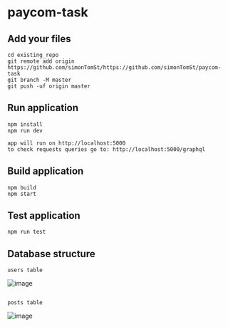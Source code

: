 # paycom-task

## Add your files

```
cd existing_repo
git remote add origin https://github.com/simonTomSt/https://github.com/simonTomSt/paycom-task
git branch -M master
git push -uf origin master
```

## Run application

```
npm install
npm run dev

app will run on http://localhost:5000
to check requests queries go to: http://localhost:5000/graphql
```

## Build application

```
npm build
npm start
```

## Test application

```
npm run test
```

## Database structure
```
users table
```
![image](https://user-images.githubusercontent.com/64553739/138314366-e29854ae-89e3-4d5f-94b5-2fff0bb1c4a2.png)
```
```


```
posts table
```
![image](https://user-images.githubusercontent.com/64553739/138314687-22a135fb-a515-4efa-abbf-f8c5c4c13c74.png)

